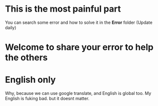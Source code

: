 # This is the most painful part

 You can search some error and how to solve it in the **Error** folder
 (Update daily)
 
 # Welcome to share your error to help the others
 
 # English only
 
 Why, because we can use google translate, and English is global too.
 My English is fuking bad. but it doesnt matter.

